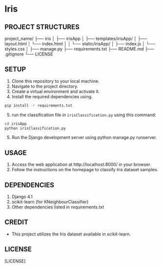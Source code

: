 # Iris

## PROJECT STRUCTURES

project_name/
├── iris
│
├── irisApp
│	├──	templates/irisApp/
│   	├── layout.html
│   	└── index.html
│
│   └── static/irisApp/
│   	├── index.js
│   	└── styles.css
│
├── manage.py
├── requirements.txt
├── README.md
├── .gitignore
└── LICENSE

## SETUP
1. Clone this repository to your local machine.
2. Navigate to the project directory.
3. Create a virtual environment and activate it.
4. Install the required dependencies using.
``` bash 
pip install -r requirements.txt
```
5. run the classification file in `irisClassification.py` using this command:
``` bash 
cd irisApp
python irisClassification.py
```
5. Run the Django development server using python manage.py runserver.

## USAGE
1. Access the web application at http://localhost:8000/ in your browser.
2. Follow the instructions on the homepage to classify Iris dataset samples.

## DEPENDENCIES
1. Django 4.1
2. scikit-learn (for KNeighbourClassifier)
3. Other dependencies listed in requirements.txt

## CREDIT
- This project utilizes the Iris dataset available in scikit-learn.


## LICENSE
[LICENSE]
